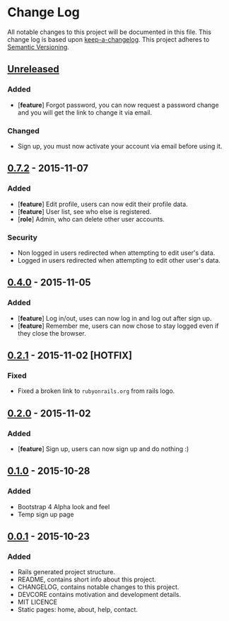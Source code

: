 # Change Log

All notable changes to this project will be documented in this
file. This change log is based upon [keep-a-changelog]. This project adheres to
[Semantic Versioning].

## [Unreleased]

### Added

- [**feature**] Forgot password, you can now request a password change and
  you will get the link to change it via email.

### Changed

- Sign up, you must now activate your account via email before using it.

## [0.7.2] - 2015-11-07

### Added

- [**feature**] Edit profile, users can now edit their profile data.
- [**feature**] User list, see who else is registered.
- [**role**] Admin, who can delete other user accounts.

### Security

- Non logged in users redirected when attempting to edit user's data.
- Logged in users redirected when attempting to edit other user's data.

## [0.4.0] - 2015-11-05

### Added

- [**feature**] Log in/out, uses can now log in and log out after sign up.
- [**feature**] Remember me, users can now chose to stay logged even if they
                close the browser.

## [0.2.1] - 2015-11-02 [HOTFIX]

### Fixed

- Fixed a broken link to `rubyonrails.org` from rails logo.

## [0.2.0] - 2015-11-02

### Added

- [**feature**] Sign up, users can now sign up and do nothing :)

## [0.1.0] - 2015-10-28

### Added

- Bootstrap 4 Alpha look and feel
- Temp sign up page

## [0.0.1] - 2015-10-23

### Added

- Rails generated project structure.
- README, contains short info about this project.
- CHANGELOG, contains notable changes to this project.
- DEVCORE contains motivation and development details.
- MIT LICENCE
- Static pages: home, about, help, contact.

[keep-a-changelog]: https://github.com/olivierlacan/keep-a-changelog
[Semantic Versioning]: http://semver.org/
[Unreleased]: https://github.com/mbrand12/sample-app/compare/v0.7.2...HEAD
[0.0.1]: https://github.com/mbrand12/sample-app/compare/59d0d68...v0.0.1
[0.1.0]: https://github.com/mbrand12/sample-app/compare/v0.0.1...v0.1.0
[0.2.0]: https://github.com/mbrand12/sample-app/compare/v0.1.0...v0.2.0
[0.2.1]: https://github.com/mbrand12/sample-app/compare/v0.2.0...v0.2.1
[0.4.0]: https://github.com/mbrand12/sample-app/compare/v0.2.1...v0.4.0
[0.7.2]: https://github.com/mbrand12/sample-app/compare/v0.4.0...v0.7.2
